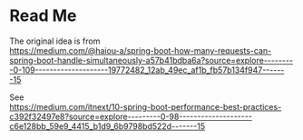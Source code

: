 # Read Me

The original idea is from  
https://medium.com/@haiou-a/spring-boot-how-many-requests-can-spring-boot-handle-simultaneously-a57b41bdba6a?source=explore---------0-109--------------------19772482_12ab_49ec_af1b_fb57b134f947-------15

See  
https://medium.com/itnext/10-spring-boot-performance-best-practices-c392f32497e8?source=explore---------0-98--------------------c6e128bb_59e9_4415_b1d9_6b9798bd522d-------15

